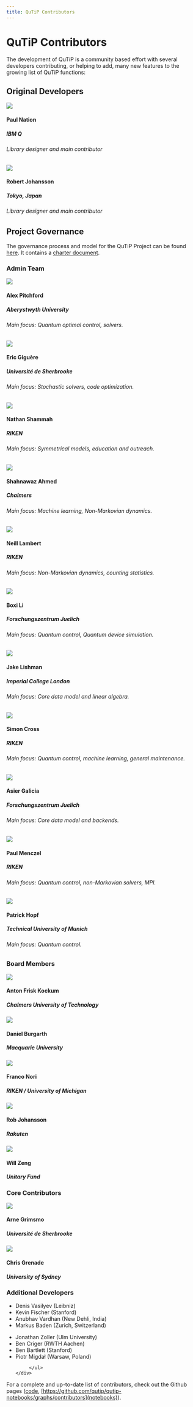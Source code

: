 ```yaml
---
title: QuTiP Contributors
---
```


# QuTiP Contributors

The development of QuTiP is a community based effort with several developers contributing, or helping to add, many new features to the growing list of QuTiP functions:

## Original Developers

<div class="row">
    <div class="col-sm-3">
        <img src="images/paul2.jpg" class="img-polaroid">
        <h4>Paul Nation</h4>
        <h5>IBM Q</h5>
        <h6>Library designer and main contributor</h6>
    </div>
    <div class="col-sm-3">
        <img src="images/rob.jpg" class="img-polaroid">
        <h4>Robert Johansson</h4>
        <h5>Tokyo, Japan</h5>
        <h6>Library designer and main contributor</h6>
    </div>
</div>

## Project Governance

The governance process and model for the QuTiP Project can be found [here](https://github.com/qutip/governance). It contains a [charter document](https://github.com/qutip/governance/blob/main/governance.md).

### Admin Team

<div class="row">
    <div class="col-sm-3">
        <img src="images/alex.jpg" class="img-polaroid">
        <h4>Alex Pitchford</h4>
        <h5>Aberystwyth University</h5>
        <h6>Main focus: Quantum optimal control, solvers.</h6>
    </div>
    <div class="col-sm-3">
        <img src="images/eric.jpg" class="img-polaroid">
        <h4>Eric Giguère</h4>
        <h5>Université de Sherbrooke</h5>
        <h6>Main focus: Stochastic solvers, code optimization.</h6>
    </div>
    <div class="col-sm-3">
        <img src="images/nathan.jpg" class="img-polaroid">
        <h4>Nathan Shammah</h4>
        <h5>RIKEN</h5>
        <h6>Main focus: Symmetrical models, education and outreach.</h6>
    </div>
    <div class="col-sm-3">
        <img src="images/shahnawaz.jpg" class="img-polaroid">
        <h4>Shahnawaz Ahmed</h4>
        <h5>Chalmers</h5>
        <h6>Main focus: Machine learning, Non-Markovian dynamics.</h6>
    </div>
</div>
<div class="row">
    <div class="col-sm-3">
        <img src="images/neill.jpg" class="img-polaroid">
        <h4>Neill Lambert</h4>
        <h5>RIKEN</h5>
        <h6>Main focus: Non-Markovian dynamics, counting statistics.</h6>
    </div>
    <div class="col-sm-3">
        <img src="images/boxi.jpg" class="img-polaroid">
        <h4>Boxi Li</h4>
        <h5>Forschungszentrum Juelich</h5>
        <h6>Main focus: Quantum control, Quantum device simulation.</h6>
    </div>
    <div class="col-sm-3">
        <img src="images/jake.jpg" class="img-polaroid">
        <h4>Jake Lishman</h4>
        <h5>Imperial College London</h5>
        <h6>Main focus: Core data model and linear algebra.</h6>
    </div>
    <div class="col-sm-3">
        <img src="images/simon.jpg" class="img-polaroid">
        <h4>Simon Cross</h4>
        <h5>RIKEN</h5>
        <h6>Main focus: Quantum control, machine learning, general maintenance.</h6>
    </div>
</div>
<div class="row">
    <div class="col-sm-3">
        <img src="images/asier.jpg" class="img-polaroid">
        <h4>Asier Galicia</h4>
        <h5>Forschungszentrum Juelich</h5>
        <h6>Main focus: Core data model and backends.</h6>
    </div>
    <div class="col-sm-3">
        <img src="images/paul.jpg" class="img-polaroid">
        <h4>Paul Menczel</h4>
        <h5>RIKEN</h5>
        <h6>Main focus: Quantum control, non-Markovian solvers, MPI.</h6>
    </div>
    <div class="col-sm-3">
        <img src="images/patrick.jpg" class="img-polaroid">
        <h4>Patrick Hopf</h4>
        <h5>Technical University of Munich</h5>
        <h6>Main focus: Quantum control.</h6>
    </div>
</div>

### Board Members

<div class="row">
    <div class="col-sm-3">
        <img src="images/anton-frisk-kockum.jpeg" class="img-polaroid">
        <h4>Anton Frisk Kockum</h4>
        <h5>Chalmers University of Technology</h5>
    </div>
    <div class="col-sm-3">
        <img src="images/daniel-burgarth.jpeg" class="img-polaroid">
        <h4>Daniel Burgarth</h4>
        <h5>Macquarie University</h5>
    </div>
    <div class="col-sm-3">
        <img src="images/franco.jpg" class="img-polaroid">
        <h4>Franco Nori</h4>
        <h5>RIKEN / University of Michigan</h5>
    </div>
    <div class="col-sm-3">
        <img src="images/rob.jpg" class="img-polaroid">
        <h4>Rob Johansson</h4>
        <h5>Rakuten</h5>
    </div>
</div>
<div class="row">
    <div class="col-sm-3">
        <img src="images/will-zeng.jpeg" class="img-polaroid">
        <h4>Will Zeng</h4>
        <h5>Unitary Fund</h5>
    </div>
</div>


### Core Contributors

<div class="row">
    <div class="col-sm-3">
        <img src="images/arne.jpg" class="img-polaroid">
        <h4>Arne Grimsmo</h4>
        <h5>Université de Sherbrooke</h5>
    </div>
    <div class="col-sm-3">
        <img src="images/chris.jpg" class="img-polaroid">
        <h4>Chris Grenade</h4>
        <h5>University of Sydney</h5>
    </div>
</div>


### Additional Developers

<div class="row">
    <div class="col-sm-4">
        <ul>
        <li>Denis Vasilyev (Leibniz)</li>
        <li>Kevin Fischer (Stanford)</li>
        <li>Anubhav Vardhan (New Dehli, India)</li>
         <li>Markus Baden (Zurich, Switzerland)</li>
        </ul>
    </div>
    <div class="col-sm-4">
         <ul>
         <li>Jonathan Zoller (Ulm University)</li>
         <li>Ben Criger (RWTH Aachen)</li>
         <li>Ben Bartlett (Stanford)</li>
         <li>Piotr Migdał (Warsaw, Poland)</li>

         </ul>
    </div>
</div>

For a complete and up-to-date list of contributors, check out the Github pages ([code](https://github.com/qutip/qutip/graphs/contributors), [https://github.com/qutip/qutip-notebooks/graphs/contributors](notebooks)).
